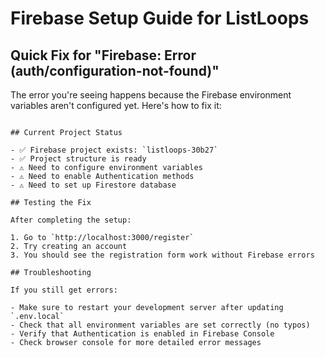 # Firebase Setup Guide for ListLoops

## Quick Fix for "Firebase: Error (auth/configuration-not-found)"

The error you're seeing happens because the Firebase environment variables aren't configured yet. Here's how to fix it:

<!-- ## Step 1: Get Firebase Configuration

1. Go to the [Firebase Console](https://console.firebase.google.com/)
2. Select your project: **listloops-30b27**
3. Click the gear icon (⚙️) → **Project settings**
4. Scroll down to "Your apps" section
5. If you don't have a web app yet, click **"Add app"** → **Web** → Name it "ListLoops Web"
6. Copy the configuration values from the Firebase SDK snippet

## Step 2: Update Environment Variables

Open your `.env.local` file and replace the placeholder values with your actual Firebase config:

```bash
# Firebase Configuration - Replace with your actual values
NEXT_PUBLIC_FIREBASE_API_KEY=AIzaSyC...
NEXT_PUBLIC_FIREBASE_AUTH_DOMAIN=listloops-30b27.firebaseapp.com
NEXT_PUBLIC_FIREBASE_PROJECT_ID=listloops-30b27
NEXT_PUBLIC_FIREBASE_STORAGE_BUCKET=listloops-30b27.appspot.com
NEXT_PUBLIC_FIREBASE_MESSAGING_SENDER_ID=123456789
NEXT_PUBLIC_FIREBASE_APP_ID=1:123456789:web:abc123
NEXT_PUBLIC_FIREBASE_MEASUREMENT_ID=G-ABC123

# Development Environment
NODE_ENV=development
NEXT_PUBLIC_APP_URL=http://localhost:3000
``` -->

<!-- ## Step 3: Enable Authentication

1. In Firebase Console, go to **Authentication** → **Sign-in method**
2. Enable **Email/Password** provider
3. (Optional) Enable **Google** provider for social login -->

<!-- ## Step 4: Set up Firestore Database

1. Go to **Firestore Database** → **Create database**
2. Choose **Start in test mode** for development
3. Select your preferred region -->

<!-- ## Step 5: Restart Development Server

After updating the environment variables:

```bash
# Stop the current server (Ctrl+C)
# Then restart:
npm run dev
# or
pnpm dev -->
```

## Current Project Status

- ✅ Firebase project exists: `listloops-30b27`
- ✅ Project structure is ready
- ⚠️ Need to configure environment variables
- ⚠️ Need to enable Authentication methods
- ⚠️ Need to set up Firestore database

## Testing the Fix

After completing the setup:

1. Go to `http://localhost:3000/register`
2. Try creating an account
3. You should see the registration form work without Firebase errors

## Troubleshooting

If you still get errors:

- Make sure to restart your development server after updating `.env.local`
- Check that all environment variables are set correctly (no typos)
- Verify that Authentication is enabled in Firebase Console
- Check browser console for more detailed error messages
